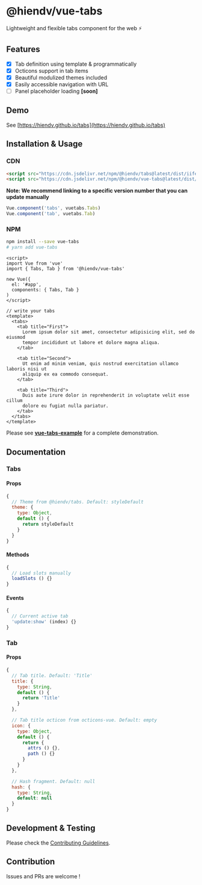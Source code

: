 # @hiendv/vue-tabs
Lightweight and flexible tabs component for the web :zap:

## Features
- [x] Tab definition using template & programmatically
- [x] Octicons support in tab items
- [x] Beautiful modulized themes included
- [x] Easily accessible navigation with URL
- [ ] Panel placeholder loading **[soon]**

## Demo
See [https://hiendv.github.io/tabs](https://hiendv.github.io/tabs)

## Installation & Usage
### CDN
```html
<script src="https://cdn.jsdelivr.net/npm/@hiendv/tabs@latest/dist/iife.js" crossorigin="anonymous"></script>
<script src="https://cdn.jsdelivr.net/npm/@hiendv/vue-tabs@latest/dist/iife.js" crossorigin="anonymous"></script>
```
**Note: We recommend linking to a specific version number that you can update manually**
```js
Vue.component('tabs', vuetabs.Tabs)
Vue.component('tab', vuetabs.Tab)
```

### NPM
```bash
npm install --save vue-tabs
# yarn add vue-tabs
```

```vue
<script>
import Vue from 'vue'
import { Tabs, Tab } from '@hiendv/vue-tabs'

new Vue({
  el: '#app',
  components: { Tabs, Tab }
)
</script>

// write your tabs
<template>
  <tabs>
    <tab title="First">
      Lorem ipsum dolor sit amet, consectetur adipisicing elit, sed do eiusmod
      tempor incididunt ut labore et dolore magna aliqua.
    </tab>

    <tab title="Second">
      Ut enim ad minim veniam, quis nostrud exercitation ullamco laboris nisi ut
      aliquip ex ea commodo consequat.
    </tab>

    <tab title="Third">
      Duis aute irure dolor in reprehenderit in voluptate velit esse cillum
      dolore eu fugiat nulla pariatur.
    </tab>
  </tabs>
</template>
```
Please see **[vue-tabs-example](/packages/vue-tabs-example)** for a complete demonstration.

## Documentation
### Tabs
#### Props
```js
{
  // Theme from @hiendv/tabs. Default: styleDefault
  theme: {
    type: Object,
    default () {
      return styleDefault
    }
  }
}
```
#### Methods
```js
{
  // Load slots manually
  loadSlots () {}
}
```
#### Events
```js
{
  // Current active tab
  'update:show' (index) {}
}
```

### Tab
#### Props
```js
{
  // Tab title. Default: 'Title'
  title: {
    type: String,
    default () {
      return 'Title'
    }
  },

  // Tab title octicon from octicons-vue. Default: empty
  icon: {
    type: Object,
    default () {
      return {
        attrs () {},
        path () {}
      }
    }
  },

  // Hash fragment. Default: null
  hash: {
    type: String,
    default: null
  }
}
```

## Development & Testing
Please check the [Contributing Guidelines](https://github.com/hiendv/tabs/blob/master/CONTRIBUTING.md).

## Contribution
Issues and PRs are welcome !
